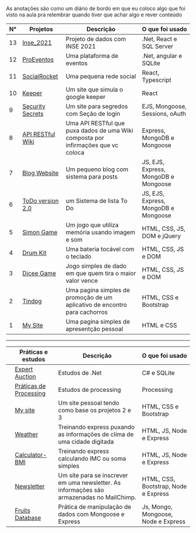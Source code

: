 
As anotações são como um diário de bordo em que eu coloco algo que foi visto na aula pra relembrar quando tiver que achar algo e rever conteúdo

| N°  | Projetos                                                                               | Descrição                                                 | O que foi usado                         |
|---|------------------------------------------------------------------------------------------|-----------------------------------------------------------|------------------------------------|
|  13 | [Inse_2021](https://github.com/JefteMartins/Projeto_INSE_2021)                         | Projeto de dados com INSE 2021   | .Net, React e SQL Server         |
|  12 | [ProEventos](https://github.com/JefteMartins/ProEventos)                         | Uma plataforma de eventos   | .Net, angular e SQLite         |
|  11 | [SocialRocket](https://github.com/JefteMartins/SocialRocket)                         | Uma pequena rede social   |React, Typescript          |
|  10 | [Keeper](https://github.com/JefteMartins/KeeperApp)                         |Um site que simula o google keeper          |React            |
|  9 | [Security Secrets](https://github.com/JefteMartins/SecretsSite)                         |Um site para segredos com Seção de login| EJS, Mongoose, Sessions, oAuth              |
|  8 | [API RESTful Wiki](https://github.com/JefteMartins/API-RESTFul-Wiki)                         | Uma API RESTful que puxa dados de uma Wiki composta por infirmações que vc coloca | Express, MongoDB e Mongoose                |
|  7 | [Blog Website](https://github.com/JefteMartins/lightBlog)                         | Um pequeno blog com sistema para posts      | JS, EJS, Express, MongoDB e Mongoose                |
|  6 | [ToDo version 2.0](https://github.com/JefteMartins/ToDo)                         | um Sistema de lista To Do              | JS, EJS, Express, MongoDB e Mongoose                 |
|  5 | [Simon Game](https://github.com/JefteMartins/SimonGame)                         | Um jogo que utiliza memória usando imagem e som              | HTML, CSS, JS, DOM e jQuery                |
|  4 | [Drum Kit](https://github.com/JefteMartins/Drum-Kit)                   | Uma bateria tocável com o teclado           | HTML, CSS, JS e DOM |
|  3 | [Dicee Game](https://github.com/JefteMartins/DiceeGame)                     | Jogo simples de dado em que quem tira o maior valor vence                                     | HTML, CSS, JS e DOM    |
|  2 | [Tindog](https://github.com/JefteMartins/TinDog)                     | Uma pagina simples de promoção de um aplicativo de encontro para cachorros                                     | HTML, CSS e Bootstrap   |
|  1 | [My Site](https://github.com/JefteMartins/PersonalSite)                     | Uma pagina simples de apresentção pessoal                    | HTML e CSS  |



<hr>

|   | Práticas e estudos                                                                               | Descrição                                                 | O que foi usado                         |
|---|------------------------------------------------------------------------------------------|-----------------------------------------------------------|------------------------------------|
|   | [Expert Auction](https://github.com/JefteMartins/NLW-Auction)                         | Estudos de .Net         | C# e SQLite            |
|   | [Práticas de Processing](https://github.com/JefteMartins/ProcessingTreino)                         | Estudos de processing          | Processing            |
|   | [My site](https://github.com/JefteMartins/PersonalSite2)                         | Um site pessoal tendo como base os projetos 2 e 3            | HTML, CSS e Bootstrap              |
|   | [Weather](https://github.com/JefteMartins/WeatherAPIConsuption)                   | Treinando express puxando as informações de clima de uma cidade digitada         | HTML, JS, Node e Express             |
|   | [Calculator-BMI](https://github.com/JefteMartins/CalculatorBMI)                   | Treinando express calculando IMC ou soma simples        | HTML, JS, Node e Express             |
|   | [Newsletter](https://github.com/JefteMartins/Newsletter-SignUp)                   | Um site para se inscrever em uma newsletter. As informações são armazenadas no MailChimp.     | HTML, CSS, Bootstrap, Node e Express             |
|   | [Fruits Database](https://github.com/JefteMartins/FruitsMongoDB)                   | Prática de manipulação de dados com Mongoose e Express     | Js, Mongo, Mongoose, Node e Express          |

